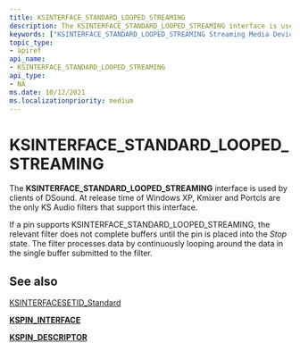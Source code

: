 ```yaml
---
title: KSINTERFACE_STANDARD_LOOPED_STREAMING
description: The KSINTERFACE_STANDARD_LOOPED_STREAMING interface is used by clients of DSound.
keywords: ["KSINTERFACE_STANDARD_LOOPED_STREAMING Streaming Media Devices"]
topic_type:
- apiref
api_name:
- KSINTERFACE_STANDARD_LOOPED_STREAMING
api_type:
- NA
ms.date: 10/12/2021
ms.localizationpriority: medium
---
```


# KSINTERFACE_STANDARD_LOOPED_STREAMING

The **KSINTERFACE_STANDARD_LOOPED_STREAMING** interface is used by clients of DSound. At release time of Windows XP, Kmixer and Portcls are the only KS Audio filters that support this interface.

If a pin supports KSINTERFACE_STANDARD_LOOPED_STREAMING, the relevant filter does not complete buffers until the pin is placed into the *Stop* state. The filter processes data by continuously looping around the data in the single buffer submitted to the filter.

## See also

[KSINTERFACESETID_Standard](ksinterfacesetid-standard.md)

[**KSPIN_INTERFACE**](./kspin-interface-structure.md)

[**KSPIN_DESCRIPTOR**](/windows-hardware/drivers/ddi/ks/ns-ks-kspin_descriptor)
